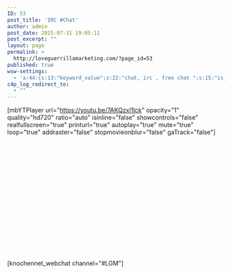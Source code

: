 ```yaml
---
ID: 53
post_title: 'IRC #Chat'
author: admin
post_date: 2015-07-31 19:05:11
post_excerpt: ""
layout: page
permalink: >
  http://loveguerrillamarketing.com/?page_id=53
published: true
wsw-settings:
  - 'a:44:{s:13:"keyword_value";s:22:"chat, irc , free chat ";s:15:"is_meta_keyword";s:0:"";s:17:"meta_keyword_type";N;s:13:"is_meta_title";s:0:"";s:10:"meta_title";s:0:"";s:19:"is_meta_description";s:0:"";s:21:"is_meta_robot_noindex";s:0:"";s:22:"is_meta_robot_nofollow";s:0:"";s:16:"meta_description";s:0:"";s:17:"is_over_sentences";s:0:"";s:20:"first_over_sentences";s:0:"";s:19:"last_over_sentences";s:0:"";s:16:"is_rich_snippets";s:0:"";s:18:"show_rich_snippets";s:0:"";s:12:"rating_value";s:1:"0";s:13:"review_author";s:0:"";s:14:"review_summary";s:0:"";s:18:"review_description";s:0:"";s:10:"event_name";s:0:"";s:10:"event_date";s:0:"";s:9:"event_url";s:0:"";s:19:"event_location_name";s:0:"";s:21:"event_location_street";s:0:"";s:23:"event_location_locality";s:0:"";s:21:"event_location_region";s:0:"";s:12:"people_fname";s:0:"";s:12:"people_lname";s:0:"";s:15:"people_locality";s:0:"";s:13:"people_region";s:0:"";s:12:"people_title";s:0:"";s:14:"people_homeurl";s:0:"";s:15:"people_photourl";s:0:"";s:12:"product_name";s:0:"";s:16:"product_imageurl";s:0:"";s:19:"product_description";s:0:"";s:14:"product_offers";s:0:"";s:18:"is_social_facebook";s:0:"";s:25:"social_facebook_publisher";s:0:"";s:22:"social_facebook_author";s:0:"";s:21:"social_facebook_title";s:0:"";s:27:"social_facebook_description";s:0:"";s:17:"is_social_twitter";s:0:"";s:20:"social_twitter_title";s:0:"";s:26:"social_twitter_description";s:0:"";}'
c4p_log_redirect_to:
  - ""
---
```

[mbYTPlayer url="https://youtu.be/7AKQzxl1Ick" opacity="1" quality="hd720" ratio="auto" isinline="false" showcontrols="false" realfullscreen="true" printurl="true" autoplay="true" mute="true" loop="true" addraster="false" stopmovieonblur="false" gaTrack="false"]

&nbsp;

&nbsp;

&nbsp;

&nbsp;

&nbsp;

&nbsp;

&nbsp;

&nbsp;

#

[knochennet_webchat channel="#LGM"]

#